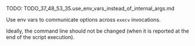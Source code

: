 
TODO: TODO_37_48_53_35.use_env_vars_instead_of_internal_args.md

Use env vars to communicate options across `execv` invocations.

Ideally, the command line should not be changed (when it is reported at the end of the script execution).
